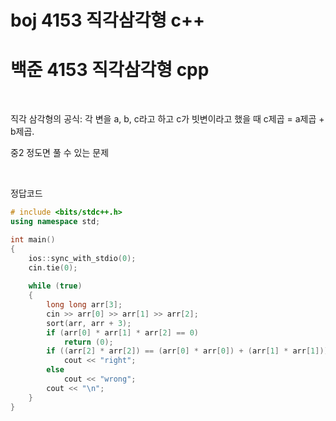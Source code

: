 # boj 4153 직각삼각형 c++

# 백준 4153 직각삼각형 cpp



<br>



직각 삼각형의 공식: 각 변을 a, b, c라고 하고 c가 빗변이라고 했을 때 c제곱 = a제곱 + b제곱.

중2 정도면 풀 수 있는 문제



<br>



정답코드

```c++
# include <bits/stdc++.h>
using namespace std;

int main()
{
    ios::sync_with_stdio(0);
    cin.tie(0);
    
    while (true)
    {
        long long arr[3];
        cin >> arr[0] >> arr[1] >> arr[2];
        sort(arr, arr + 3);
        if (arr[0] * arr[1] * arr[2] == 0)
            return (0);
        if ((arr[2] * arr[2]) == (arr[0] * arr[0]) + (arr[1] * arr[1]))
            cout << "right";
        else
            cout << "wrong";
        cout << "\n";
    }
}
```

